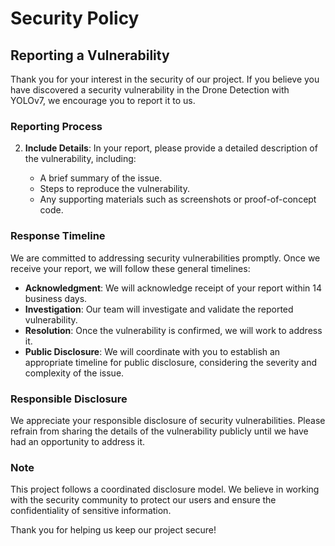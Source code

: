 # Security Policy

## Reporting a Vulnerability

Thank you for your interest in the security of our project. If you believe you have discovered a security vulnerability in the Drone Detection with YOLOv7, we encourage you to report it to us.

### Reporting Process

2. **Include Details**: In your report, please provide a detailed description of the vulnerability, including:

   - A brief summary of the issue.
   - Steps to reproduce the vulnerability.
   - Any supporting materials such as screenshots or proof-of-concept code.

### Response Timeline

We are committed to addressing security vulnerabilities promptly. Once we receive your report, we will follow these general timelines:

- **Acknowledgment**: We will acknowledge receipt of your report within 14 business days.
- **Investigation**: Our team will investigate and validate the reported vulnerability.
- **Resolution**: Once the vulnerability is confirmed, we will work to address it.
- **Public Disclosure**: We will coordinate with you to establish an appropriate timeline for public disclosure, considering the severity and complexity of the issue.

### Responsible Disclosure

We appreciate your responsible disclosure of security vulnerabilities. Please refrain from sharing the details of the vulnerability publicly until we have had an opportunity to address it.

### Note

This project follows a coordinated disclosure model. We believe in working with the security community to protect our users and ensure the confidentiality of sensitive information.

Thank you for helping us keep our project secure!

